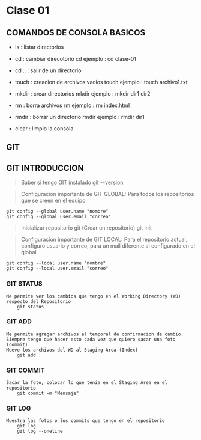 # Clase 01

## COMANDOS DE CONSOLA BASICOS

* ls : listar directorios

* cd : cambiar direcotorio
    cd <directorio>
    ejemplo : cd clase-01

* cd .. : salir de un directorio

* touch : creacion de archivos vacios
    touch<nombre-archivo>
    ejemplo : touch archivo1.txt

* mkdir : crear directorios
    mkdir<nombre-directorio>
    ejemplo : mkdir dir1 dir2

* rm : borra archivos
    rm<archivo-a-borrar>
    ejemplo : rm index.html

* rmdir : borrar un directorio
    rmdir<directorio-a-borrar>
    ejemplo : rmdir dir1

* clear : limpio la consola

## GIT
## GIT INTRODUCCION

> Saber si tengo GIT instalado
    git --version

> Configuracion importante de GIT
  GLOBAL: Para todos los repositorios que se creen en el equipo

    git config --global user.name "nombre"
    git config --global user.email "correo"

> Inicializar repositorio git (Crear un repositorio)
    git init

> Configuracion importante de GIT
  LOCAL: Para el repositorio actual, configuro usuario y correo, para un mail diferente al configurado en el global

    git config --local user.name "nombre"
    git config --local user.email "correo"

### GIT STATUS
    Me permite ver los cambios que tengo en el Working Directory (WD) respecto del Repositorio
        git status

### GIT ADD
    Me permite agregar archivos al temporal de confirmacion de cambio. Siempre tengo que hacer esto cada vez que quiero sacar una foto (commit)
    Mueve los archivos del WD al Staging Area (Index)
        git add .

### GIT COMMIT
    Sacar la foto, colocar lo que tenia en el Staging Area en el repositorio
        git commit -m "Mensaje"

### GIT LOG
    Muestra las fotos o los commits que tengo en el repositorio
        git log
        git log --oneline